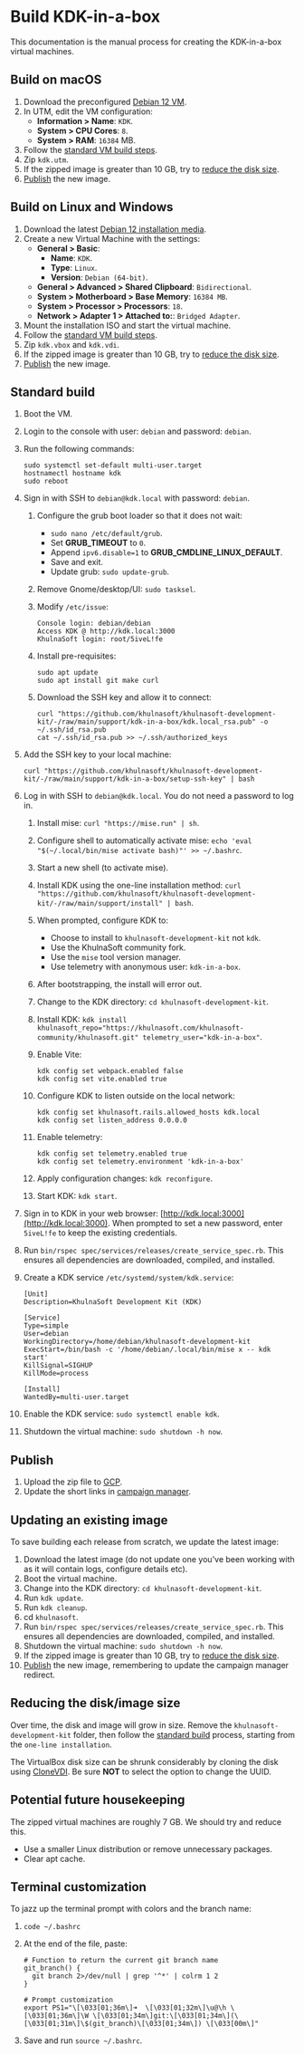 # Build KDK-in-a-box

This documentation is the manual process for creating the KDK-in-a-box virtual machines.

## Build on macOS

1. Download the preconfigured [Debian 12 VM](https://mac.getutm.app/gallery/debian-12).
1. In UTM, edit the VM configuration:
   - **Information > Name**: `KDK`.
   - **System > CPU Cores**: `8`.
   - **System > RAM**: `16384` MB.
1. Follow the [standard VM build steps](#standard-build).
1. Zip `kdk.utm`.
1. If the zipped image is greater than 10 GB, try to [reduce the disk size](#reducing-the-diskimage-size).
1. [Publish](#publish) the new image.

## Build on Linux and Windows

1. Download the latest [Debian 12 installation media](https://cdimage.debian.org/debian-cd/current/amd64/iso-cd/).
1. Create a new Virtual Machine with the settings:
   - **General > Basic**:
     - **Name**: `KDK`.
     - **Type**: `Linux`.
     - **Version**: `Debian (64-bit)`.
   - **General > Advanced > Shared Clipboard**: `Bidirectional`.
   - **System > Motherboard > Base Memory**: `16384 MB`.
   - **System > Processor > Processors**: `18`.
   - **Network > Adapter 1 > Attached to:**: `Bridged Adapter`.
1. Mount the installation ISO and start the virtual machine.
1. Follow the [standard VM build steps](#standard-build).
1. Zip `kdk.vbox` and `kdk.vdi`.
1. If the zipped image is greater than 10 GB, try to [reduce the disk size](#reducing-the-diskimage-size).
1. [Publish](#publish) the new image.

## Standard build

1. Boot the VM.
1. Login to the console with user: `debian` and password: `debian`.
1. Run the following commands:

   ```shell
   sudo systemctl set-default multi-user.target
   hostnamectl hostname kdk
   sudo reboot
   ```

1. Sign in with SSH to `debian@kdk.local` with password: `debian`.
   1. Configure the grub boot loader so that it does not wait:
      - `sudo nano /etc/default/grub`.
      - Set **GRUB_TIMEOUT** to `0`.
      - Append `ipv6.disable=1` to **GRUB_CMDLINE_LINUX_DEFAULT**.
      - Save and exit.
      - Update grub: ```sudo update-grub```.
   1. Remove Gnome/desktop/UI: ```sudo tasksel```.
   1. Modify `/etc/issue`:

      ```plaintext
      Console login: debian/debian
      Access KDK @ http://kdk.local:3000
      KhulnaSoft login: root/5iveL!fe
      ```

   1. Install pre-requisites:

      ```shell
      sudo apt update
      sudo apt install git make curl
      ```

   1. Download the SSH key and allow it to connect:

      ```shell
      curl "https://github.com/khulnasoft/khulnasoft-development-kit/-/raw/main/support/kdk-in-a-box/kdk.local_rsa.pub" -o ~/.ssh/id_rsa.pub
      cat ~/.ssh/id_rsa.pub >> ~/.ssh/authorized_keys
      ```

1. Add the SSH key to your local machine:

   ```shell
   curl "https://github.com/khulnasoft/khulnasoft-development-kit/-/raw/main/support/kdk-in-a-box/setup-ssh-key" | bash
   ```

1. Log in with SSH to `debian@kdk.local`. You do not need a password to log in.
   1. Install mise: ```curl "https://mise.run" | sh```.
   1. Configure shell to automatically activate mise: ```echo 'eval "$(~/.local/bin/mise activate bash)"' >> ~/.bashrc```.
   1. Start a new shell (to activate mise).
   1. Install KDK using the one-line installation method: ```curl "https://github.com/khulnasoft/khulnasoft-development-kit/-/raw/main/support/install" | bash```.
   1. When prompted, configure KDK to:
      - Choose to install to `khulnasoft-development-kit` not `kdk`.
      - Use the KhulnaSoft community fork.
      - Use the `mise` tool version manager.
      - Use telemetry with anonymous user: `kdk-in-a-box`.
   1. After bootstrapping, the install will error out.
   1. Change to the KDK directory: ```cd khulnasoft-development-kit```.
   1. Install KDK: ```kdk install khulnasoft_repo="https://khulnasoft.com/khulnasoft-community/khulnasoft.git" telemetry_user="kdk-in-a-box"```.
   1. Enable Vite:

      ```shell
      kdk config set webpack.enabled false
      kdk config set vite.enabled true
      ```

   1. Configure KDK to listen outside on the local network:

      ```shell
      kdk config set khulnasoft.rails.allowed_hosts kdk.local
      kdk config set listen_address 0.0.0.0
      ```

   1. Enable telemetry:

      ```shell
      kdk config set telemetry.enabled true
      kdk config set telemetry.environment 'kdk-in-a-box'
      ```

   1. Apply configuration changes: ```kdk reconfigure```.
   1. Start KDK: ```kdk start```.
1. Sign in to KDK in your web browser: [http://kdk.local:3000](http://kdk.local:3000).
   When prompted to set a new password, enter `5iveL!fe` to keep the existing credentials.
1. Run `bin/rspec spec/services/releases/create_service_spec.rb`.
   This ensures all dependencies are downloaded, compiled, and installed.
1. Create a KDK service `/etc/systemd/system/kdk.service`:

   ```plaintext
   [Unit]
   Description=KhulnaSoft Development Kit (KDK)

   [Service]
   Type=simple
   User=debian
   WorkingDirectory=/home/debian/khulnasoft-development-kit
   ExecStart=/bin/bash -c '/home/debian/.local/bin/mise x -- kdk start'
   KillSignal=SIGHUP
   KillMode=process

   [Install]
   WantedBy=multi-user.target
   ```

1. Enable the KDK service: ```sudo systemctl enable kdk```.
1. Shutdown the virtual machine: `sudo shutdown -h now`.

## Publish

1. Upload the zip file to [GCP](https://console.cloud.google.com/storage/browser/contributor-success-public).
1. Update the short links in [campaign manager](https://campaign-manager.khulnasoft.com/campaigns/view/94).

## Updating an existing image

To save building each release from scratch, we update the latest image:

1. Download the latest image (do not update one you've been working with as it will contain logs, configure details etc).
1. Boot the virtual machine.
1. Change into the KDK directory: `cd khulnasoft-development-kit`.
1. Run `kdk update`.
1. Run `kdk cleanup`.
1. cd `khulnasoft`.
1. Run `bin/rspec spec/services/releases/create_service_spec.rb`.
   This ensures all dependencies are downloaded, compiled, and installed.
1. Shutdown the virtual machine: `sudo shutdown -h now`.
1. If the zipped image is greater than 10 GB, try to [reduce the disk size](#reducing-the-diskimage-size).
1. [Publish](#publish) the new image, remembering to update the campaign manager redirect.

## Reducing the disk/image size

Over time, the disk and image will grow in size.
Remove the `khulnasoft-development-kit` folder,
then follow the [standard build](#standard-build) process,
starting from the `one-line installation`.

The VirtualBox disk size can be shrunk considerably by cloning the disk using [CloneVDI](https://forums.virtualbox.org/viewtopic.php?t=22422).
Be sure **NOT** to select the option to change the UUID.

## Potential future housekeeping

The zipped virtual machines are roughly 7 GB.
We should try and reduce this.

- Use a smaller Linux distribution or remove unnecessary packages.
- Clear apt cache.

## Terminal customization

To jazz up the terminal prompt with colors and the branch name:

1. `code ~/.bashrc`
1. At the end of the file, paste:

   ```shell
   # Function to return the current git branch name
   git_branch() {
     git branch 2>/dev/null | grep '^*' | colrm 1 2
   }

   # Prompt customization
   export PS1="\[\033[01;36m\]➜  \[\033[01;32m\]\u@\h \[\033[01;36m\]\W \[\033[01;34m\]git:\[\033[01;34m\](\[\033[01;31m\]\$(git_branch)\[\033[01;34m\]) \[\033[00m\]"
   ```

1. Save and run `source ~/.bashrc`.
